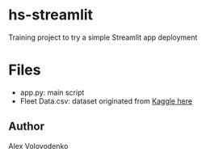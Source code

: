 # hs-streamlit
Training project to try a simple Streamlit app deployment

# Files
* app.py: main script
* Fleet Data.csv: dataset originated from [Kaggle here](https://www.kaggle.com/datasets/traceyvanp/airlinefleet)

## Author
Alex Volovodenko
